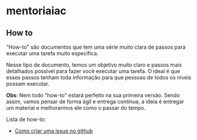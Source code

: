 # mentoriaiac

## How to

"How-to" são documentos que tem uma série muito clara de passos para executar uma tarefa muito especifica. 

Nesse tipo de documento, temos um objetivo muito claro e passos mais detalhados possível para fazer você executar uma tarefa. O ideal é que esses passos tenham toda informação para que pessoas de todos os níveis possam executar.

**Obs**: Nem todo "how-to" estará perfeito na sua primeira versão. Sendo assim, vamos pensar de forma ágil e entrega contínua, a ideia é entregar um material e melhorarmos ele como o passar do tempo.

Lista de how-to:

 - [Como criar uma issue no github](how-to/01_como_criar_uma_issue_no_github.md)
